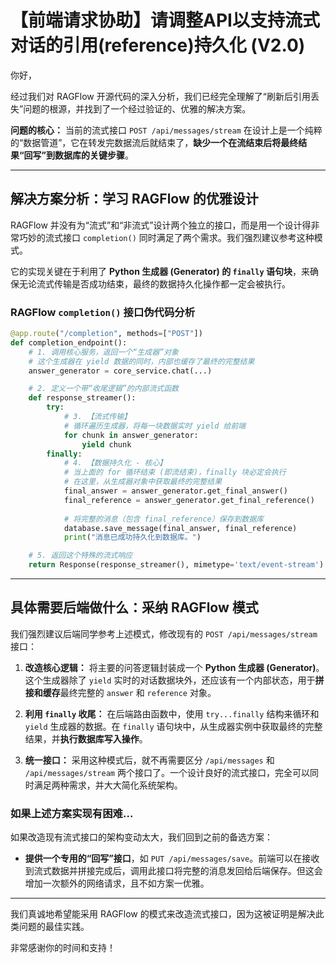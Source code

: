 # 【前端请求协助】请调整API以支持流式对话的引用(reference)持久化 (V2.0)

你好，

经过我们对 RAGFlow 开源代码的深入分析，我们已经完全理解了“刷新后引用丢失”问题的根源，并找到了一个经过验证的、优雅的解决方案。

**问题的核心：** 当前的流式接口 `POST /api/messages/stream` 在设计上是一个纯粹的“数据管道”，它在转发完数据流后就结束了，**缺少一个在流结束后将最终结果“回写”到数据库的关键步骤**。

---

## 解决方案分析：学习 RAGFlow 的优雅设计

RAGFlow 并没有为“流式”和“非流式”设计两个独立的接口，而是用一个设计得非常巧妙的流式接口 `completion()` 同时满足了两个需求。我们强烈建议参考这种模式。

它的实现关键在于利用了 **Python 生成器 (Generator) 的 `finally` 语句块**，来确保无论流式传输是否成功结束，最终的数据持久化操作都一定会被执行。

### RAGFlow `completion()` 接口伪代码分析

```python
@app.route("/completion", methods=["POST"])
def completion_endpoint():
    # 1. 调用核心服务，返回一个“生成器”对象
    # 这个生成器在 yield 数据的同时，内部也缓存了最终的完整结果
    answer_generator = core_service.chat(...) 

    # 2. 定义一个带“收尾逻辑”的内部流式函数
    def response_streamer():
        try:
            # 3. 【流式传输】
            # 循环遍历生成器，将每一块数据实时 yield 给前端
            for chunk in answer_generator:
                yield chunk
        finally:
            # 4. 【数据持久化 - 核心】
            # 当上面的 for 循环结束 (即流结束)，finally 块必定会执行
            # 在这里，从生成器对象中获取最终的完整结果
            final_answer = answer_generator.get_final_answer()
            final_reference = answer_generator.get_final_reference()
            
            # 将完整的消息（包含 final_reference）保存到数据库
            database.save_message(final_answer, final_reference)
            print("消息已成功持久化到数据库。")

    # 5. 返回这个特殊的流式响应
    return Response(response_streamer(), mimetype='text/event-stream')
```

---

## 具体需要后端做什么：采纳 RAGFlow 模式

我们强烈建议后端同学参考上述模式，修改现有的 `POST /api/messages/stream` 接口：

1.  **改造核心逻辑：** 将主要的问答逻辑封装成一个 **Python 生成器 (Generator)**。这个生成器除了 `yield` 实时的对话数据块外，还应该有一个内部状态，用于**拼接和缓存**最终完整的 `answer` 和 `reference` 对象。

2.  **利用 `finally` 收尾：** 在后端路由函数中，使用 `try...finally` 结构来循环和 `yield` 生成器的数据。在 `finally` 语句块中，从生成器实例中获取最终的完整结果，并**执行数据库写入操作**。

3.  **统一接口：** 采用这种模式后，就不再需要区分 `/api/messages` 和 `/api/messages/stream` 两个接口了。一个设计良好的流式接口，完全可以同时满足两种需求，并大大简化系统架构。

### 如果上述方案实现有困难...

如果改造现有流式接口的架构变动太大，我们回到之前的备选方案：

-   **提供一个专用的“回写”接口**，如 `PUT /api/messages/save`。前端可以在接收到流式数据并拼接完成后，调用此接口将完整的消息发回给后端保存。但这会增加一次额外的网络请求，且不如方案一优雅。

---

我们真诚地希望能采用 RAGFlow 的模式来改造流式接口，因为这被证明是解决此类问题的最佳实践。

非常感谢你的时间和支持！
